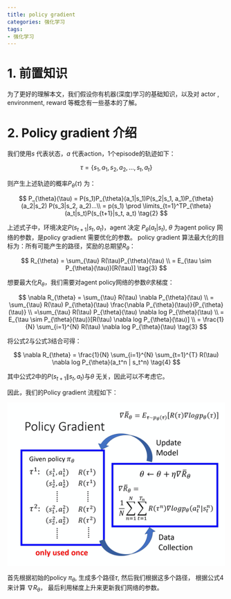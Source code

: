 ```yaml
---
title: policy gradient
categories: 强化学习
tags:
- 强化学习
---
```


# 1. 前置知识
为了更好的理解本文，我们假设你有机器(深度)学习的基础知识，以及对 actor
, environment, reward 等概念有一些基本的了解。

# 2. Policy gradient 介绍

我们使用$s$ 代表状态，$a$ 代表action，1个episode的轨迹如下：

$$
\tau = \{s_1, a_1, s_2, a_2, ..., s_t, a_t\} \tag{1}
$$

则产生上述轨迹的概率$P_{\theta}(\tau)$ 为：

$$
P_{\theta}(\tau) = P(s_1)P_{\theta}(a_1|s_1)P(s_2|s_1, a_1)P_{\theta}(a_2|s_2)
P(s_3|s_2, a_2)...\\
= p(s_1) \prod \limits_{t=1}^TP_{\theta}(a_t|s_t)P(s_{t+1}|s_t, a_t) \tag{2}
$$

上述式子中，环境决定$P(s_{t+1}|s_t, a_t)$，agent 决定 $P_{\theta}(a_t|s_t)$, $\theta$ 为agent policy 网络的参数，是policy gradient 需要优化的参数。
policy gradient 算法最大化的目标为：所有可能产生的路径，奖励的总期望$R_{\theta}$：

$$
R_{\theta} = \sum_{\tau} R(\tau)P_{\theta}(\tau) \\
           = E_{\tau \sim P_{\theta}(\tau)}[R(\tau)]  \tag{3}
$$

想要最大化$R_{\theta}$，我们需要对agent policy网络的参数$\theta$求梯度：

$$
\nabla R_{\theta} = \sum_{\tau} R(\tau) \nabla P_{\theta}(\tau) \\
= \sum_{\tau} R(\tau) P_{\theta}(\tau) \frac{\nabla P_{\theta}(\tau)}{P_{\theta}(\tau)} \\
=\sum_{\tau} R(\tau) P_{\theta}(\tau) \nabla log P_{\theta}(\tau) \\
= E_{\tau \sim P_{\theta}(\tau)}[R(\tau) \nabla log P_{\theta}(\tau)] \\
= \frac{1}{N} \sum_{i=1}^{N} R(\tau) \nabla log P_{\theta}(\tau) \tag{3}
$$

将公式2与公式3结合可得：

$$
\nabla R_{\theta} = \frac{1}{N} \sum_{i=1}^{N} \sum_{t=1}^{T} R(\tau) \nabla log P_{\theta}(a_t^n | s_t^n) \tag{4}
$$

其中公式2中的$P(s_{t+1}\|s_t, a_t)$与$\theta$ 无关，因此可以不考虑它。

因此，我们的Policy gradient 流程如下：


![Policy gradient 流程](/images/policy_gradient.png)

首先根据初始的policy $\pi_{\theta}$, 生成多个路径$\tau$, 然后我们根据这多个路径，
根据公式4来计算 $\nabla R_{\theta}$， 最后利用梯度上升来更新我们网络的参数。

